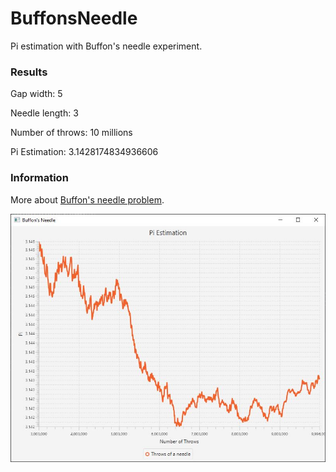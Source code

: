 # BuffonsNeedle

Pi estimation with Buffon's needle experiment.

### Results

Gap width: 5

Needle length: 3

Number of throws: 10 millions

Pi Estimation: 3.1428174834936606

### Information

More about [Buffon's needle problem](https://en.wikipedia.org/wiki/Buffon%27s_needle_problem).

![img](https://github.com/emanuelzaymus/BuffonsNeedle/blob/master/readme_imgs/BuffonsNeedle-PI.JPG)
